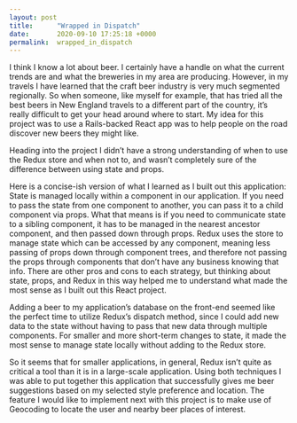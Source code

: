 ```yaml
---
layout: post
title:      "Wrapped in Dispatch"
date:       2020-09-10 17:25:18 +0000
permalink:  wrapped_in_dispatch
---
```



I think I know a lot about beer. I certainly have a handle on what the current trends are and what the breweries in my area are producing.  However, in my travels I have learned that the craft beer industry is very much segmented regionally.  So when someone, like myself for example, that has tried all the best beers in New England travels to a different part of the country, it’s really difficult to get your head around where to start.  My idea for this project was to use a Rails-backed React app was to help people on the road discover new beers they might like.

Heading into the project I didn’t have a strong understanding of when to use the Redux store and when not to, and wasn’t completely sure of the difference between using state and props. 

Here is a concise-ish version of what I learned as I built out this application:  State is managed locally within a component in our application.  If you need to pass the state from one component to another, you can pass it to a child component via props.  What that means is if you need to communicate state to a sibling component, it has to be managed in the nearest ancestor component, and then passed down through props.  Redux uses the store to manage state which can be accessed by any component, meaning less passing of props down through component trees, and therefore not passing the props through components that don’t have any business knowing that info.  There are other pros and cons to each strategy, but thinking about state, props, and Redux in this way helped me to understand what made the most sense as I built out this React project.

Adding a beer to my application’s database on the front-end seemed like the perfect time to utilize Redux’s dispatch method, since I could add new data to the state without having to pass that new data through multiple components.  For smaller and more short-term changes to state, it made the most sense to manage state locally without adding to the Redux store.

So it seems that for smaller applications, in general, Redux isn’t quite as critical a tool than it is in a large-scale application.  Using both techniques I was able to put together this application that successfully gives me beer suggestions based on my selected style preference and location.  The feature I would like to implement next with this project is to make use of Geocoding to locate the user and nearby beer places of interest.

